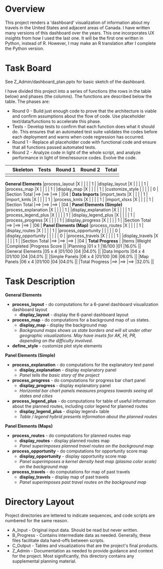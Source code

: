 # Overview
This project renders a 'dashboard' visualization of information about my travels
in the United States and adjacent areas of Canada. I have written many versions
of this dashboard over the years.  This one incorporates UX insights from how I
used the last one.  It will be the first one written in Python, instead of R.
However, I may make an R translation after I complete the Python version.

# Task Board
See Z_Admin/dashboard_plan.pptx for basic sketch of the dashboard.

I have divided this project into a series of functions (the rows in the table
below) and phases (the columns).  The functions are described below the table.
The phases are:
+ Round 0 - Build just enough code to prove that the architecture is viable and
confirm assumptions about the flow of code.  Use placeholder text/data/functions
 to accelerate this phase.
+ Tests - Develop tests to confirm that each function does what it should do.
This ensures that an automated test suite validates the codes before each
deployment and warns when code regression has occurred.
+ Round 1 - Replace all placeholder code with functional code and ensure that
all functions passed automated tests.
+ Round 2 - Analyze code in light of the whole script, and analyze performance
in light of time/resource codes.  Evolve the code.

|                     |Skeleton |Tests |Round 1   |Round 2   |Total   |
|:--------------------|:----    |:---- |:----     |:----     |:----   |
|                     |         |      |          |          |        |
**General Elements**
|process_layout       |X        |      |          |          | 1      |
|display_layout       |X        |      |          |          | 1      |
|process_map          |X        |      |          |          | 1      |
|display_map          |X        |      |          |          | 1      |
|customize_style      |         |      |          |          | 0      |
|Section Total        |==>      |==>   |==>       |          |04      |
**Data Imports**
|import_texts         |X        |      |          |          | 1      |
|import_kmls          |X        |      |          |          | 1      |
|process_kmls         |X        |      |          |          | 1      |
|import_xlsxs         |X        |      |          |          | 1      |
|Section Total        |==>      |==>   |==>       |          |04      |
**Panel Elements (Simple)**
|process_explanation  |X        |      |          |          | 1      |
|display_explanation  |X        |      |          |          | 1      |
|process_legend_plus  |X        |      |          |          | 1      |
|display_legend_plus  |X        |      |          |          | 1      |
|process_progress     |X        |      |          |          | 1      |
|display_progress     |X        |      |          |          | 1      |
|Section Total        |==>      |==>   |==>       |          |06      |
**Panel Elements (Map)**
|process_routes       |X        |      |          |          | 1      |
|display_routes       |X        |      |          |          | 1      |
|process_opportunity  |         |      |          |          | 0      |
|display_opportunity  |         |      |          |          | 0      |
|process_travels      |X        |      |          |          | 1      |
|display_travels      |X        |      |          |          | 1      |
|Section Total        |==>      |==>   |==>       |          |04      |
**Total Progress**
|                     |Items  |Weight  |Completed |Progress Score ||
|Planning             |01 x 1 |16/100  |01        |16.0%          ||
|General Elements     |05 x 4 |01/100  |04        |04.0%          ||
|Data Imports         |04 x 4 |01/100  |04        |04.0%          ||
|Simple Panels        |06 x 4 |01/100  |06        |06.0%          ||
|Map Panels           |06 x 4 |01/100  |04        |04.0%          ||
|Total Progress       |==>    |==>     |==>       |32.0%          ||

# Task Description

**General Elements**
+ **process_layout** - do computations for a 6-panel dashboard visualization
dashboard layout
  + **display_layout** - display the 6-panel dashboard layout
+ **process_map** - do computations for a background map of us states.
  + **display_map** - display the background map
  + *Background maps shows us state borders and will sit under other geographic
    visualizations.  May have insets for AK, HI, PR, depending on the difficulty
    involved.*
+ **define_style** - customize plot style elements

**Panel Elements (Simple)**
+ **process_explanation** - do computations for the explanatory text panel
  + **display_explanation** - display explanatory panel
  + *Panel tells the basic story of the project*
+ **process_progress** - do computations for progress bar chart panel
  + **display_progress** - display explanatory panel
  + *Horizontal bar chart panels measures progress towards seeing all states
    and cities*
+ **process_legend_plus** - do computations for table of useful information
  about the planned routes, including color legend for planned routes
  + **display_legend_plus** - display legend+ table
  + *Table / legend hybrid presents information about the planned routes*

**Panel Elements (Maps)**
+ **process_routes** - do computations for planned routes map
  + **display_routes** - display planned routes map
  + *Panel superimposes planned travel routes on the background map*
+ **process_opportunity** - do computations for opportunity score map
  + **display_opportunity** - display opportunity score map
  + *Panel superimposes a kernel density heat map (plasma color scale) on the
    background map*
+ **process_travels** - do computations for map of past travels
  + **display_travels** - display map of past travels
  + *Panel superimposes past travel routes on the background map*

# Directory Layout
Project directories are lettered to indicate sequences, and code scripts are
numbered for the same reason.
+ A_Input - Original input data.  Should be read but never written.
+ B_Progress - Contains intermediate data as needed.  Generally, these files
facilitate data hand-offs between scripts.
+ C_Output - Tables and visualizations that are the project's final products.
+ Z_Admin - Documentation as needed to provide guidance and context for the
project. Most significantly, this directory contains any supplemental planning material.
